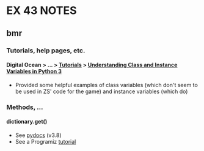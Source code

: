 # EX 43 NOTES

## bmr
### Tutorials, help pages, etc.
#### Digital Ocean > ... > [Tutorials](https://www.digitalocean.com/community/tutorials) > [Understanding Class and Instance Variables in Python 3](https://www.digitalocean.com/community/tutorials/understanding-class-and-instance-variables-in-python-3)
- Provided some helpful examples of class variables (which don't seem to be used in ZS' code for the game) and instance variables (which do)

### Methods, ...
#### dictionary.get()
- See [pydocs](https://docs.python.org/3.8/library/stdtypes.html?highlight=get#dict.get) (v3.8)
- See a Programiz [tutorial](https://www.programiz.com/python-programming/methods/dictionary/get)



